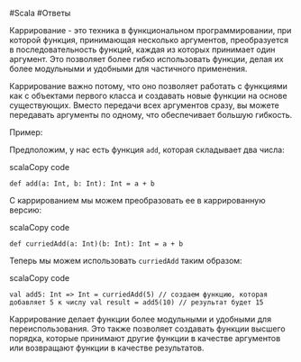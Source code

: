 
#Scala 
#Ответы 

Каррирование - это техника в функциональном программировании, при которой функция, принимающая несколько аргументов, преобразуется в последовательность функций, каждая из которых принимает один аргумент. Это позволяет более гибко использовать функции, делая их более модульными и удобными для частичного применения.

Каррирование важно потому, что оно позволяет работать с функциями как с объектами первого класса и создавать новые функции на основе существующих. Вместо передачи всех аргументов сразу, вы можете передавать аргументы по одному, что обеспечивает большую гибкость.

Пример:

Предположим, у нас есть функция `add`, которая складывает два числа:

scalaCopy code

`def add(a: Int, b: Int): Int = a + b`

С каррированием мы можем преобразовать ее в каррированную версию:

scalaCopy code

`def curriedAdd(a: Int)(b: Int): Int = a + b`

Теперь мы можем использовать `curriedAdd` таким образом:

scalaCopy code

`val add5: Int => Int = curriedAdd(5) // создаем функцию, которая добавляет 5 к числу val result = add5(10) // результат будет 15`

Каррирование делает функции более модульными и удобными для переиспользования. Это также позволяет создавать функции высшего порядка, которые принимают другие функции в качестве аргументов или возвращают функции в качестве результатов.
